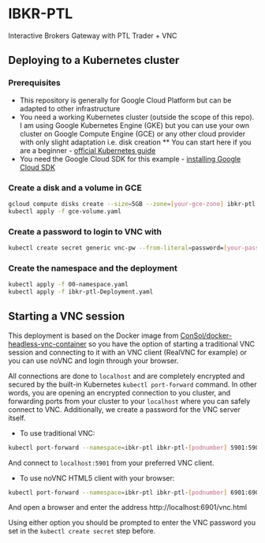 # IBKR-PTL
Interactive Brokers Gateway with PTL Trader + VNC

## Deploying to a Kubernetes cluster

### Prerequisites
* This repository is generally for Google Cloud Platform but can be adapted to other infrastructure
* You need a working Kubernetes cluster (outside the scope of this repo). I am using Google Kubernetes Engine (GKE) but you can use your own cluster on Google Compute Engine (GCE) or any other cloud provider with only slight adaptation i.e. disk creation
** You can start here if you are a beginner - [official Kubernetes guide](https://kubernetes.io/docs/getting-started-guides/gce/ "Running Kubernetes on Google Compute Engine")
* You need the Google Cloud SDK for this example - [installing Google Cloud SDK](https://cloud.google.com/sdk/install)

### Create a disk and a volume in GCE

```bash
gcloud compute disks create --size=5GB --zone=[your-gce-zone] ibkr-ptl
kubectl apply -f gce-volume.yaml
```

### Create a password to login to VNC with

```bash
kubectl create secret generic vnc-pw --from-literal=password=[your-password] --namespace=ibkr-ptl
```

### Create the namespace and the deployment

```bash
kubectl apply -f 00-namespace.yaml
kubectl apply -f ibkr-ptl-Deployment.yaml
```

## Starting a VNC session

This deployment is based on the Docker image from [ConSol/docker-headless-vnc-container](https://github.com/ConSol/docker-headless-vnc-container) so you have the option of starting a traditional VNC session and connecting to it with an VNC client (RealVNC for example) or you can use noVNC and login through your browser.

All connections are done to `localhost` and are completely encrypted and secured by the built-in Kubernetes `kubectl port-forward` command. In other words, you are opening an encrypted connection to you cluster, and forwarding ports from your cluster to your `localhost` where you can safely connect to VNC. Additionally, we create a password for the VNC server itself.

* To use traditional VNC:

```bash
kubectl port-forward --namespace=ibkr-ptl ibkr-ptl-[podnumber] 5901:5901
```

And connect to `localhost:5901` from your preferred VNC client.

* To use noVNC HTML5 client with your browser:

```bash
kubectl port-forward --namespace=ibkr-ptl ibkr-ptl-[podnumber] 6901:6901
```

And open a browser and enter the address http://localhost:6901/vnc.html

Using either option you should be prompted to enter the VNC password you set in the `kubectl create secret` step before.
